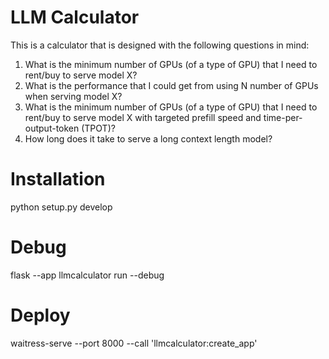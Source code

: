 # LLM Calculator

This is a calculator that is designed with the following questions in mind:

1. What is the minimum number of GPUs (of a type of GPU) that I need to rent/buy to serve model X?
2. What is the performance that I could get from using N number of GPUs when serving model X?
3. What is the minimum number of GPUs (of a type of GPU) that I need to rent/buy to serve model X with targeted prefill speed and time-per-output-token (TPOT)?
4. How long does it take to serve a long context length model?

# Installation

python setup.py develop

# Debug 

flask --app llmcalculator run --debug

# Deploy

waitress-serve --port 8000 --call 'llmcalculator:create_app'


